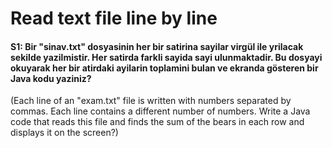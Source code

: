 # Read text file line by line

#### S1: Bir "sinav.txt" dosyasinin her bir satirina sayilar virgül ile yrilacak sekilde yazilmistir. Her satirda farkli sayida sayi ulunmaktadir. Bu dosyayi okuyarak her bir atirdaki ayilarin toplamini bulan ve ekranda gösteren bir Java kodu yaziniz?
(Each line of an "exam.txt" file is written with numbers separated by commas. Each line contains a different number of numbers. Write a Java code that reads this file and finds the sum of the bears in each row and displays it on the screen?)

